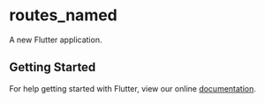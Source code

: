 # routes_named

A new Flutter application.

## Getting Started

For help getting started with Flutter, view our online
[documentation](https://flutter.io/).
